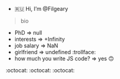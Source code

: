 - :ru: Hi, I’m @Filgeary
> bio
- PhD => null
- interests => +Infinity
- job salary => NaN
- girlfriend => undefined :trollface:
- how much you write JS code? => yes 🙃

:octocat: :octocat: :octocat:

<!---
Filgeary/Filgeary is a ✨ special ✨ repository because its `README.md` (this file) appears on your GitHub profile.
You can click the Preview link to take a look at your changes.
--->
